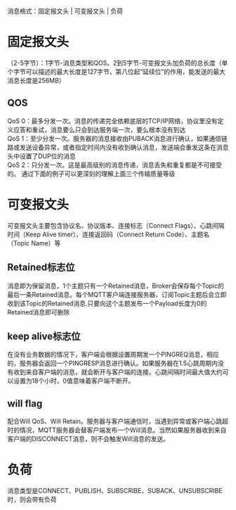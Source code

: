 消息格式：固定报文头 | 可变报文头 | 负荷
# 固定报文头
（2-5字节）：1字节-消息类型和QOS。2到5字节-可变报文头加负荷的总长度（单个字节可以描述的最大长度是127字节，第八位起“延续位”的作用，能发送的最大消息长度是256MB）
## QOS
QoS 0：最多分发一次。消息的传递完全依赖底层的TCP/IP网络，协议里没有定义应答和重试，消息要么只会到达服务端一次，要么根本没有到达  
QoS 1：至少分发一次。服务器的消息接收由PUBACK消息进行确认，如果通信链路或发送设备异常，或者指定时间内没有收到确认消息，发送端会重发这条在消息头中设置了DUP位的消息  
QoS 2：只分发一次。这是最高级别的消息传递，消息丢失和重复都是不可接受的。 
通过下面的例子可以更深刻的理解上面三个传输质量等级  
# 可变报文头
可变报文头主要包含协议名、协议版本、连接标志（Connect Flags）、心跳间隔时间（Keep Alive timer）、连接返回码（Connect Return Code）、主题名（Topic Name）等
## Retained标志位
消息即为保留消息，1个主题只有一个Retained消息，Broker会保存每个Topic的最后一条Retained消息。每个MQTT客户端连接服务器，订阅Topic主题后会立即收到该Topic的Retained消息.只要向这个主题发布一个Payload长度为0的Retained消息即可删除
## keep alive标志位
在没有业务数据的情况下，客户端会根据设置周期发一个PINGREQ消息，相应的，服务器会返回一个PINGRESP消息进行确认。如果服务器在1.5心跳周期内没有收到来自客户端的消息，就会断开与客户端的连接。心跳间隔时间最大值大约可以设置为18个小时，0值意味着客户端不断开。
## will flag
配合Will QoS、Will Retain。服务器与客户端通信时，当遇到异常或客户端心跳超时的情况，MQTT服务器会替客户端发布一个Will消息。当然如果服务器收到来自客户端的DISCONNECT消息，则不会触发Will消息的发送。 
# 负荷
消息类型是CONNECT、PUBLISH、SUBSCRIBE、SUBACK、UNSUBSCRIBE时，则会带有负荷
